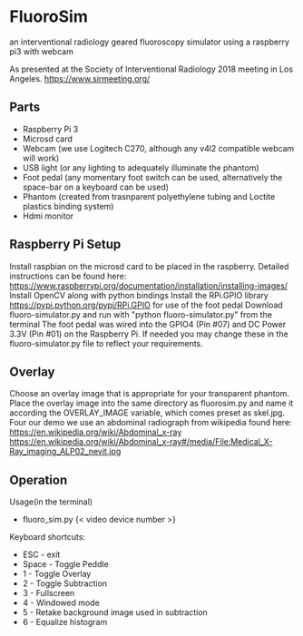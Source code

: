 # FluoroSim
an interventional radiology geared fluoroscopy simulator using a raspberry pi3 with webcam

As presented at the Society of Interventional Radiology 2018 meeting in Los Angeles. 
https://www.sirmeeting.org/

## Parts
* Raspberry Pi 3
* Microsd card
* Webcam (we use Logitech C270, although any v4l2 compatible webcam will work)
* USB light (or any lighting to adequately illuminate the phantom) 
* Foot pedal (any momentary foot switch can be used, alternatively the space-bar on a keyboard can be used)
* Phantom (created from trasnparent polyethylene tubing and Loctite plastics binding system)
* Hdmi monitor 

## Raspberry Pi Setup
Install raspbian on the microsd card to be placed in the raspberry. 
Detailed instructions can be found here: https://www.raspberrypi.org/documentation/installation/installing-images/
Install OpenCV along with python bindings
Install the RPi.GPIO library https://pypi.python.org/pypi/RPi.GPIO for use of the foot pedal
Download fluoro-simulator.py and run with "python fluoro-simulator.py" from the terminal
The foot pedal was wired into the GPIO4 (Pin #07) and DC Power 3.3V (Pin #01) on the Raspberry Pi. If needed you may change these in the fluoro-simulator.py file to reflect your requirements. 

## Overlay
Choose an overlay image that is appropriate for your transparent phantom. Place the overlay image into the same directory as fluorosim.py and name it according the OVERLAY_IMAGE variable, which comes preset as skel.jpg. Four our demo we use an abdominal radiograph from wikipedia found here: https://en.wikipedia.org/wiki/Abdominal_x-ray
https://en.wikipedia.org/wiki/Abdominal_x-ray#/media/File:Medical_X-Ray_imaging_ALP02_nevit.jpg

## Operation
Usage(in the terminal)
* fluoro_sim.py {< video device number >}

Keyboard shortcuts:
* ESC - exit
* Space - Toggle Peddle
* 1 - Toggle Overlay
* 2 - Toggle Subtraction
* 3 - Fullscreen
* 4 - Windowed mode
* 5 - Retake background image used in subtraction
* 6 - Equalize histogram




